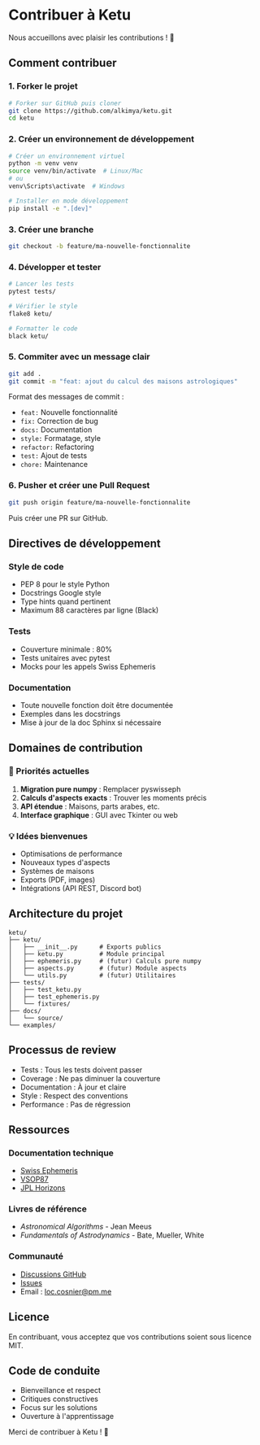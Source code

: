 # Contribuer à Ketu

Nous accueillons avec plaisir les contributions ! 🌟

## Comment contribuer

### 1. Forker le projet

```bash
# Forker sur GitHub puis cloner
git clone https://github.com/alkimya/ketu.git
cd ketu
```

### 2. Créer un environnement de développement

```bash
# Créer un environnement virtuel
python -m venv venv
source venv/bin/activate  # Linux/Mac
# ou
venv\Scripts\activate  # Windows

# Installer en mode développement
pip install -e ".[dev]"
```

### 3. Créer une branche

```bash
git checkout -b feature/ma-nouvelle-fonctionnalite
```

### 4. Développer et tester

```bash
# Lancer les tests
pytest tests/

# Vérifier le style
flake8 ketu/

# Formatter le code
black ketu/
```

### 5. Commiter avec un message clair

```bash
git add .
git commit -m "feat: ajout du calcul des maisons astrologiques"
```

Format des messages de commit :

- `feat:` Nouvelle fonctionnalité
- `fix:` Correction de bug
- `docs:` Documentation
- `style:` Formatage, style
- `refactor:` Refactoring
- `test:` Ajout de tests
- `chore:` Maintenance

### 6. Pusher et créer une Pull Request

```bash
git push origin feature/ma-nouvelle-fonctionnalite
```

Puis créer une PR sur GitHub.

## Directives de développement

### Style de code

- PEP 8 pour le style Python
- Docstrings Google style
- Type hints quand pertinent
- Maximum 88 caractères par ligne (Black)

### Tests

- Couverture minimale : 80%
- Tests unitaires avec pytest
- Mocks pour les appels Swiss Ephemeris

### Documentation

- Toute nouvelle fonction doit être documentée
- Exemples dans les docstrings
- Mise à jour de la doc Sphinx si nécessaire

## Domaines de contribution

### 🎯 Priorités actuelles

1. **Migration pure numpy** : Remplacer pyswisseph
2. **Calculs d'aspects exacts** : Trouver les moments précis
3. **API étendue** : Maisons, parts arabes, etc.
4. **Interface graphique** : GUI avec Tkinter ou web

### 💡 Idées bienvenues

- Optimisations de performance
- Nouveaux types d'aspects
- Systèmes de maisons
- Exports (PDF, images)
- Intégrations (API REST, Discord bot)

## Architecture du projet

```
ketu/
├── ketu/
│   ├── __init__.py      # Exports publics
│   ├── ketu.py          # Module principal
│   ├── ephemeris.py     # (futur) Calculs pure numpy
│   ├── aspects.py       # (futur) Module aspects
│   └── utils.py         # (futur) Utilitaires
├── tests/
│   ├── test_ketu.py
│   ├── test_ephemeris.py
│   └── fixtures/
├── docs/
│   └── source/
└── examples/
```

## Processus de review

- Tests : Tous les tests doivent passer
- Coverage : Ne pas diminuer la couverture
- Documentation : À jour et claire
- Style : Respect des conventions
- Performance : Pas de régression

## Ressources

### Documentation technique

- [Swiss Ephemeris](https://www.astro.com/swisseph/)
- [VSOP87](https://en.wikipedia.org/wiki/VSOP_model)
- [JPL Horizons](https://ssd.jpl.nasa.gov/horizons/)

### Livres de référence

- *Astronomical Algorithms* - Jean Meeus
- *Fundamentals of Astrodynamics* - Bate, Mueller, White

### Communauté

- [Discussions GitHub](https://github.com/alkimya/ketu/discussions)
- [Issues](https://github.com/alkimya/ketu/issues)
- Email : [loc.cosnier@pm.me](mailto:loc.cosnier@pm.me)

## Licence

En contribuant, vous acceptez que vos contributions soient sous licence MIT.

## Code de conduite

- Bienveillance et respect
- Critiques constructives
- Focus sur les solutions
- Ouverture à l'apprentissage

Merci de contribuer à Ketu ! 🙏
